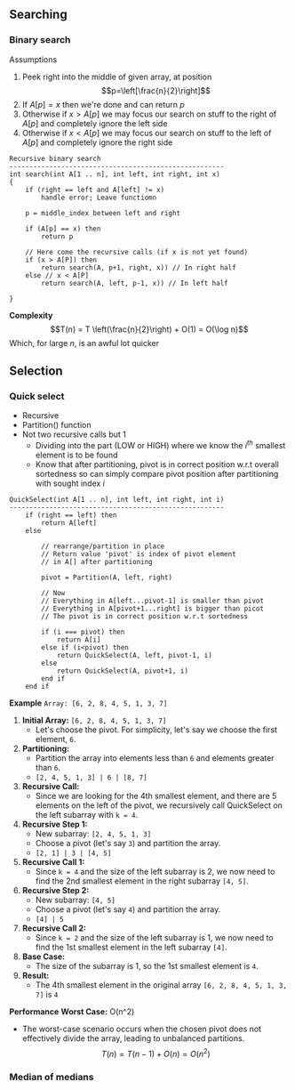 ## Searching
### Binary search
Assumptions
1. Peek right into the middle of given array, at position
$$p=\left[\frac{n}{2}\right]$$
2. If $A[p] = x$ then we're done and can return $p$
3. Otherwise if $x>A[p]$ we may focus our search on stuff to the right of $A[p]$ and completely ignore the left side
4. Otherwise if $x<A[p]$ we may focus our search on stuff to the left of $A[p]$ and completely ignore the right side

```
Recursive binary search
------------------------------------------------------
int search(int A[1 .. n], int left, int right, int x)
{
	if (right == left and A[left] != x)
		handle error; Leave functiomn

	p = middle_index between left and right

	if (A[p] == x) then
		return p

	// Here come the recursive calls (if x is not yet found)
	if (x > A[P]) then
		return search(A, p+1, right, x)) // In right half
	else // x < A[P]
		return search(A, left, p-1, x)) // In left half
	
}
```

**Complexity**
$$T(n) = T \left(\frac{n}{2}\right) + O(1) = O(\log n)$$
Which, for large $n$, is an awful lot quicker

## Selection
### Quick select
- Recursive
- Partition() function
- Not two recursive calls but 1
	- Dividing into the part (LOW or HIGH) where we know the $i^{th}$ smallest element is to be found
	- Know that after partitioning, pivot is in correct position w.r.t overall sortedness so can simply compare pivot position after partitioning with sought index $i$

```
QuickSelect(int A[1 .. n], int left, int right, int i)
------------------------------------------------------
	if (right == left) then
		return A[left]
	else

		// rearrange/partition in place
		// Return value 'pivot' is index of pivot element
		// in A[] after partitioning

		pivot = Partition(A, left, right)
		
		// Now
		// Everything in A[left...pivot-1] is smaller than pivot
		// Everything in A[pivot+1...right] is bigger than picot
		// The pivot is in correct position w.r.t sortedness

		if (i === pivot) then
			return A[i]
		else if (i<pivot) then
			return QuickSelect(A, left, pivot-1, i)
		else
			return QuickSelect(A, pivot+1, i)
		end if
	end if
```

**Example**
`Array: [6, 2, 8, 4, 5, 1, 3, 7]`
1. **Initial Array:** `[6, 2, 8, 4, 5, 1, 3, 7]`
    - Let's choose the pivot. For simplicity, let's say we choose the first element, `6`.
2. **Partitioning:**
    - Partition the array into elements less than `6` and elements greater than `6`.
    - `[2, 4, 5, 1, 3] | 6 | [8, 7]`
3. **Recursive Call:**
    - Since we are looking for the 4th smallest element, and there are 5 elements on the left of the pivot, we recursively call QuickSelect on the left subarray with `k = 4`.
4. **Recursive Step 1:**
    - New subarray: `[2, 4, 5, 1, 3]`
    - Choose a pivot (let's say `3`) and partition the array.
    - `[2, 1] | 3 | [4, 5]`
5. **Recursive Call 1:**
    - Since `k = 4` and the size of the left subarray is 2, we now need to find the 2nd smallest element in the right subarray `[4, 5]`.
6. **Recursive Step 2:**
    - New subarray: `[4, 5]`
    - Choose a pivot (let's say `4`) and partition the array.
    - `[4] | 5`
7. **Recursive Call 2:**
    - Since `k = 2` and the size of the left subarray is 1, we now need to find the 1st smallest element in the left subarray `[4]`.
8. **Base Case:**
    - The size of the subarray is 1, so the 1st smallest element is `4`.
9. **Result:**
    - The 4th smallest element in the original array `[6, 2, 8, 4, 5, 1, 3, 7]` is `4`

**Performance**
**Worst Case:** O(n^2)
- The worst-case scenario occurs when the chosen pivot does not effectively divide the array, leading to unbalanced partitions. 
$$T(n) = T(n-1)+O(n) = O(n^2)$$ 
### Median of medians